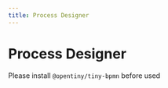 ```yaml
---
title: Process Designer
---
```


# Process Designer

Please install `@opentiny/tiny-bpmn` before used
